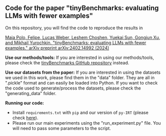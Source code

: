 ## Code for the paper "tinyBenchmarks: evaluating LLMs with fewer examples"

On this repository, you will find the code to reproduce the results in

[Maia Polo, Felipe, Lucas Weber, Leshem Choshen, Yuekai Sun, Gongjun Xu, and Mikhail Yurochkin. "tinyBenchmarks: evaluating LLMs with fewer examples." arXiv preprint arXiv:2402.14992 (2024)](https://arxiv.org/abs/2402.14992) 

**Use our methods/tools:** If you are interested in using our methods/tools, please check the [tinyBenchmarks GitHub repository](https://github.com/felipemaiapolo/tinyBenchmarks) instead.

**Use our datasets from the paper:** If you are interested in using the datasets we used in this work, please find them in the "data" folder. They are all in ".pickle" format and can easily be loaded into Python. If you want to check the code used to generate/process the datasets, please check the "generating_data" folder.

**Running our code:** 
  - Install `requirements.txt` with `pip` and our version of `py-IRT` (please check [here](https://github.com/felipemaiapolo/py-irt)).
  - Please run our main experiments using the "run_experiment.py" file. You will need to pass some parameters to the script.

